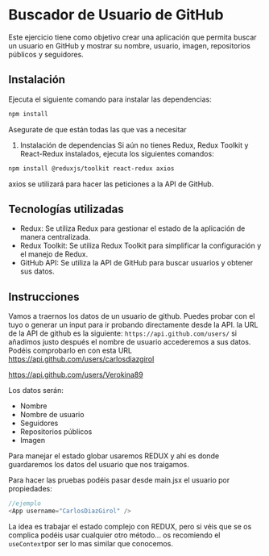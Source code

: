 # Buscador de Usuario de GitHub

Este ejercicio tiene como objetivo crear una aplicación que permita buscar un usuario en GitHub y mostrar su nombre, usuario, imagen, repositorios públicos y seguidores.

## Instalación

Ejecuta el siguiente comando para instalar las dependencias:

  ```bash
  npm install
  ```
Asegurate de que están todas las que vas a necesitar

1. Instalación de dependencias
Si aún no tienes Redux, Redux Toolkit y React-Redux instalados, ejecuta los siguientes comandos:

```bash
npm install @reduxjs/toolkit react-redux axios
```
axios se utilizará para hacer las peticiones a la API de GitHub.


## Tecnologías utilizadas

- Redux: Se utiliza Redux para gestionar el estado de la aplicación de manera centralizada.
- Redux Toolkit: Se utiliza Redux Toolkit para simplificar la configuración y el manejo de Redux.
- GitHub API: Se utiliza la API de GitHub para buscar usuarios y obtener sus datos.

## Instrucciones

Vamos a traernos los datos de un usuario de github. Puedes probar con el tuyo o generar un input para ir probando directamente desde la API. 
la URL de la API de github es la siguiente: `https://api.github.com/users/` si añadimos justo después el nombre de usuario accederemos a sus datos. Podéis comprobarlo en con esta URL https://api.github.com/users/carlosdiazgirol

https://api.github.com/users/Verokina89


Los datos serán:
- Nombre
- Nombre de usuario
- Seguidores
- Repositorios públicos
- Imagen
<!-- 
The data will be:
- Name
- Username
- Followers
- Public repositories
- Image -->

Para manejar el estado globar usaremos REDUX y ahí es donde guardaremos los datos del usuario que nos traigamos.

Para hacer las pruebas podéis pasar desde main.jsx el usuario por propiedades:
```js
//ejemplo
<App username="CarlosDiazGirol" />
```


La idea es trabajar el estado complejo con REDUX, pero si véis que se os complica podéis usar cualquier otro método... os recomiendo el `useContext`por ser lo mas similar que conocemos.

